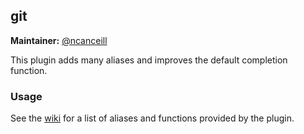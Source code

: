 ## git

**Maintainer:** [@ncanceill](https://github.com/ncanceill)

This plugin adds many aliases and improves the default completion function.

### Usage

See the [wiki](https://github.com/robbyrussell/oh-my-zsh/wiki/Plugin:git) for a list of aliases and functions provided by the plugin.

